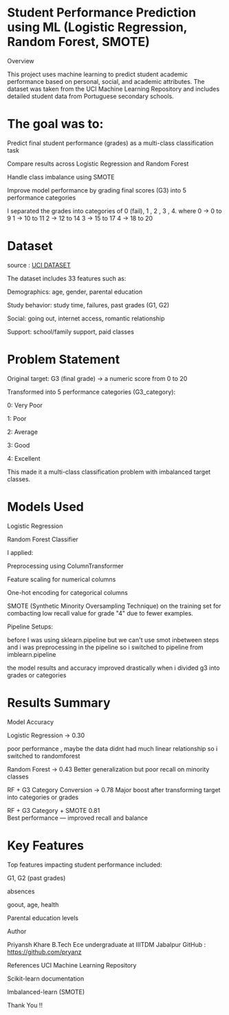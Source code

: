 # Student Performance Prediction using ML (Logistic Regression, Random Forest, SMOTE)
Overview

This project uses machine learning to predict student academic performance based on personal, social, and academic attributes. The dataset was taken from the UCI Machine Learning Repository and includes detailed student data from Portuguese secondary schools.

# The goal was to:

Predict final student performance (grades) as a multi-class classification task

Compare results across Logistic Regression and Random Forest

Handle class imbalance using SMOTE

Improve model performance by grading final scores (G3) into 5 performance categories

I separated the grades into categories of 0 (fail), 1 , 2 , 3 , 4.
where 
0 -> 0 to 9
1 -> 10 to 11
2 -> 12 to 14
3 -> 15 to 17
4 -> 18 to 20

# Dataset

source : [UCI DATASET](https://archive.ics.uci.edu/ml/datasets/student+performance)


The dataset includes 33 features such as:

Demographics: age, gender, parental education

Study behavior: study time, failures, past grades (G1, G2)

Social: going out, internet access, romantic relationship

Support: school/family support, paid classes



# Problem Statement

Original target: G3 (final grade) → a numeric score from 0 to 20

Transformed into 5 performance categories (G3_category):

0: Very Poor

1: Poor

2: Average

3: Good

4: Excellent

This made it a multi-class classification problem with imbalanced target classes.



# Models Used

Logistic Regression

Random Forest Classifier

I applied:

Preprocessing using ColumnTransformer

Feature scaling for numerical columns

One-hot encoding for categorical columns

SMOTE (Synthetic Minority Oversampling Technique) on the training set for combacting low recall value for grade "4" due to fewer examples.


Pipeline Setups:

before I was using sklearn.pipeline but we can't use smot inbetween steps and i was preprocessing in the pipeline so i switched to pipeline from imblearn.pipeline


the model results and accuracy improved drastically when i divided g3 into grades or categories 



# Results Summary

Model	Accuracy

Logistic Regression ->	0.30

poor performance , maybe the data didnt had much linear relationship so i switched to randomforest


Random Forest	-> 0.43	
Better generalization but poor recall on minority classes


RF + G3 Category Conversion	-> 0.78	
Major boost after transforming target into categories or grades


RF + G3 Category + SMOTE	0.81	
Best performance — improved recall and balance


# Key Features
Top features impacting student performance included:

G1, G2 (past grades)

absences

goout, age, health

Parental education levels


Author

Priyansh Khare
B.Tech Ece undergraduate at IIITDM Jabalpur
GitHub : https://github.com/pryanz


References
UCI Machine Learning Repository

Scikit-learn documentation

Imbalanced-learn (SMOTE)

Thank You !!
